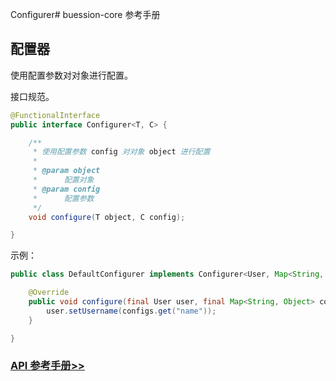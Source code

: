 Configurer# buession-core 参考手册


## 配置器


使用配置参数对对象进行配置。


接口规范。

```java
@FunctionalInterface
public interface Configurer<T, C> {

	/**
	 * 使用配置参数 config 对对象 object 进行配置
	 *
	 * @param object
	 * 		配置对象
	 * @param config
	 * 		配置参数
	 */
	void configure(T object, C config);

}
```

示例：

```java
public class DefaultConfigurer implements Configurer<User, Map<String, Object>> {

	@Override
	public void configure(final User user, final Map<String, Object> configs) {
		user.setUsername(configs.get("name"));
	}

}
```


### [API 参考手册>>](https://javadoc.io/static/com.buession/buession-core/2.3.0/com/buession/core/Configurer.html)